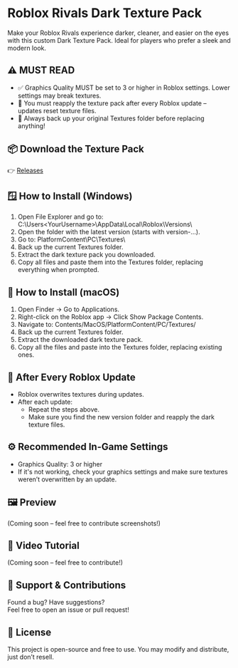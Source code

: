 Roblox Rivals Dark Texture Pack
================================

Make your Roblox Rivals experience darker, cleaner, and easier on the eyes with this custom Dark Texture Pack. Ideal for players who prefer a sleek and modern look.

⚠️ MUST READ
------------

- ✅ Graphics Quality MUST be set to 3 or higher in Roblox settings. Lower settings may break textures.
- 🔁 You must reapply the texture pack after every Roblox update – updates reset texture files.
- 💾 Always back up your original Textures folder before replacing anything!

📦 Download the Texture Pack
----------------------------

👉 [Releases](https://github.com/shourya-fx/Rivals-dark-texture/releases/tag/texture)

🪟 How to Install (Windows)
---------------------------

1. Open File Explorer and go to:
   C:\Users\<YourUsername>\AppData\Local\Roblox\Versions\
2. Open the folder with the latest version (starts with version-...).
3. Go to:
   PlatformContent\PC\Textures\
4. Back up the current Textures folder.
5. Extract the dark texture pack you downloaded.
6. Copy all files and paste them into the Textures folder, replacing everything when prompted.

🍎 How to Install (macOS)
-------------------------

1. Open Finder → Go to Applications.
2. Right-click on the Roblox app → Click Show Package Contents.
3. Navigate to:
   Contents/MacOS/PlatformContent/PC/Textures/
4. Back up the current Textures folder.
5. Extract the downloaded dark texture pack.
6. Copy all the files and paste into the Textures folder, replacing existing ones.

🔁 After Every Roblox Update
----------------------------

- Roblox overwrites textures during updates.
- After each update:
  - Repeat the steps above.
  - Make sure you find the new version folder and reapply the dark texture files.

⚙️ Recommended In-Game Settings
------------------------------

- Graphics Quality: 3 or higher
- If it's not working, check your graphics settings and make sure textures weren’t overwritten by an update.

🖼 Preview
---------

(Coming soon – feel free to contribute screenshots!)

🎥 Video Tutorial
-----------------

(Coming soon – feel free to contribute!)

💬 Support & Contributions
--------------------------

Found a bug? Have suggestions?  
Feel free to open an issue or pull request!

📝 License
----------

This project is open-source and free to use. You may modify and distribute, just don’t resell.
